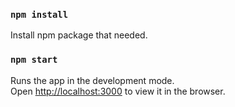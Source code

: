 ### `npm install`

Install npm package that needed.<br />

### `npm start`

Runs the app in the development mode.<br />
Open [http://localhost:3000](http://localhost:3000) to view it in the browser.